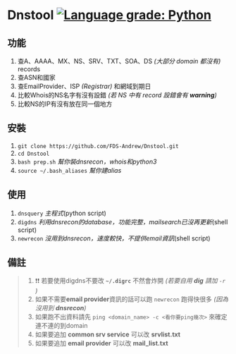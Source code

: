 # Dnstool [![Language grade: Python](https://img.shields.io/lgtm/grade/python/g/FDS-Andrew/Dnstool.svg?logo=lgtm&logoWidth=18)](https://lgtm.com/projects/g/FDS-Andrew/Dnstool/context:python)
## 功能
1. 查A、AAAA、MX、NS、SRV、TXT、SOA、DS *(大部分 domain 都沒有)* records
2. 查ASN和國家
3. 查EmailProvider、ISP *(Registrar)* 和網域到期日
4. 比較Whois的NS名字有沒有設錯 *(若 NS 中有 record 設錯會有 ***warning***)* 
5. 比較NS的IP有沒有放在同一個地方
## 安裝
1. `git clone https://github.com/FDS-Andrew/Dnstool.git`
2. `cd Dnstool`
3. `bash prep.sh` *幫你裝dnsrecon，whois和python3*
4. `source ~/.bash_aliases` *幫你建alias*
## 使用
1. `dnsquery` *主程式*(python script)
2. `digdns` *利用dnsrecon的database，功能完整，mailsearch已沒再更新*(shell script)
3. `newrecon` *沒用到dnsrecon，速度較快，不提供email資訊*(shell script)

## 備註
> 1. :exclamation::exclamation: 若要使用digdns不要改 **`~/.digrc`** 不然會炸開 *(若要自用 **dig** 請加 `-r` )*
> 2. 如果不需要**email provider**資訊的話可以跑 `newrecon` 跑得快很多 *(因為沒用到 **dnsrecon**)*
> 3. 如果跑不出資料請先 `ping <domain_name> -c <看你要ping幾次>` 來確定連不連的到domain 
> 4. 如果要追加 **common srv service** 可以改 **srvlist.txt**
> 5. 如果要追加 **email provider** 可以改 **mail_list.txt**
